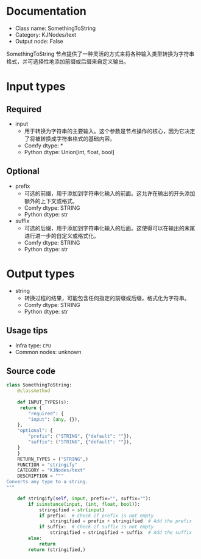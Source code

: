 
# Documentation
- Class name: SomethingToString
- Category: KJNodes/text
- Output node: False

SomethingToString 节点提供了一种灵活的方式来将各种输入类型转换为字符串格式，并可选择性地添加前缀或后缀来自定义输出。

# Input types
## Required
- input
    - 用于转换为字符串的主要输入。这个参数是节点操作的核心，因为它决定了将被转换成字符串格式的基础内容。
    - Comfy dtype: *
    - Python dtype: Union[int, float, bool]

## Optional
- prefix
    - 可选的前缀，用于添加到字符串化输入的前面。这允许在输出的开头添加额外的上下文或格式。
    - Comfy dtype: STRING
    - Python dtype: str
- suffix
    - 可选的后缀，用于添加到字符串化输入的后面。这使得可以在输出的末尾进行进一步的自定义或格式化。
    - Comfy dtype: STRING
    - Python dtype: str

# Output types
- string
    - 转换过程的结果，可能包含任何指定的前缀或后缀，格式化为字符串。
    - Comfy dtype: STRING
    - Python dtype: str


## Usage tips
- Infra type: `CPU`
- Common nodes: unknown


## Source code
```python
class SomethingToString:
    @classmethod
    
    def INPUT_TYPES(s):
     return {
        "required": {
        "input": (any, {}),
    },
    "optional": {
        "prefix": ("STRING", {"default": ""}),
        "suffix": ("STRING", {"default": ""}),
    }
    }
    RETURN_TYPES = ("STRING",)
    FUNCTION = "stringify"
    CATEGORY = "KJNodes/text"
    DESCRIPTION = """
Converts any type to a string.
"""

    def stringify(self, input, prefix="", suffix=""):
        if isinstance(input, (int, float, bool)):   
            stringified = str(input)
            if prefix:  # Check if prefix is not empty
                stringified = prefix + stringified  # Add the prefix
            if suffix:  # Check if suffix is not empty
                stringified = stringified + suffix  # Add the suffix
        else:
            return
        return (stringified,)

```
